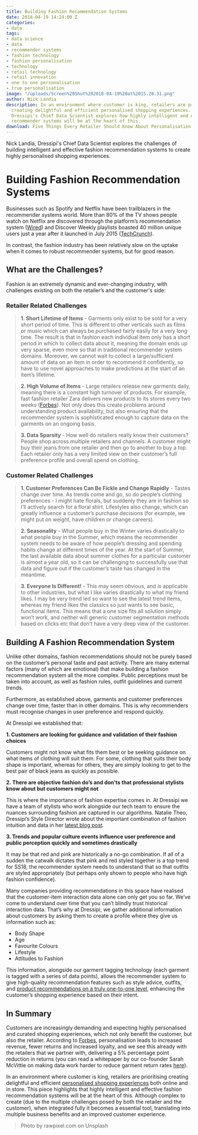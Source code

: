 ```yaml
---
title: Building Fashion Recommendation Systems
date: 2018-04-19 14:24:00 Z
categories:
- data
tags:
- data science
- data
- recommender systems
- fashion technology
- fashion personalisation
- technology
- retail technology
- retail innovation
- one to one personalisation
- true personalisation
image: "/uploads/Screen%20Shot%202018-04-19%20at%2015.28.31.png"
author: Nick Landia
description: In an environment where customer is king, retailers are prioritising
  creating delightful and efficient personalised shopping experiences. Nick Landia,
  Dressipi's Chief Data Scientist explores how highly intelligent and effective fashion
  recommender systems will be at the heart of this.
download: Five Things Every Retailer Should Know About Personalisation
---
```


Nick Landia, Dressipi's Chief Data Scientist explores the challenges of building intelligent and effective fashion recommendation systems to create highly personalised shopping experiences.

# Building Fashion Recommendation Systems

Businesses such as Spotify and Netflix have been trailblazers in the recommender systems world. More than 80% of the TV shows people watch on Netflix are discovered through the platform’s recommendation system ([Wired](http://www.wired.co.uk/article/how-do-netflixs-algorithms-work-machine-learning-helps-to-predict-what-viewers-will-like)) and Discover Weekly playlists boasted 40 million unique users just a year after it launched in July 2015 ([TechCrunch](https://techcrunch.com/2016/05/25/playlists-not-blogs/)).

In contrast, the fashion industry has been relatively slow on the uptake when it comes to robust recommender systems, but for good reason.

## What are the Challenges?

Fashion is an extremely dynamic and ever-changing industry, with challenges existing on both the retailer’s and the customer's side:

### Retailer Related Challenges


> **1. Short Lifetime of Items** -
Garments only exist to be sold for a very short period of time. This is different to other verticals such as films or music which can always be purchased fairly easily for a very long time. The result is that in fashion each individual item only has a short period in which to collect data about it, meaning the domain ends up very sparse, even more so that in traditional recommender system domains. 
Moreover, we cannot wait to collect a large/sufficient amount of data on an item in order to recommend it confidently, so have to use novel approaches to make predictions at the start of an item’s lifetime. 

> **2. High Volume of Items** -
Large retailers release new garments daily, meaning there is a constant high turnover of products. For example, fast fashion retailer Zara delivers new products to its stores every two weeks ([Forbes](https://www.forbes.com/forbes/welcome/?toURL=https://www.forbes.com/sites/deborahweinswig/2017/08/28/retailers-should-think-like-zara-what-we-learned-at-the-august-magic-trade-show/&refURL=&referrer=#17bc3ac73e52)). Not only does this create problems around understanding product availability, but also ensuring that the recommender system is sophisticated enough to capture data on the garments on an ongoing basis.

> **3. Data Sparsity** -
How well do retailers really know their customers? People shop across multiple retailers and channels. A customer might buy their jeans from one retailer and then go to another to buy a top. Each retailer only has a very limited view on their customer’s full preference profile and overall spend on clothing.

### Customer Related Challenges


> **1. Customer Preferences Can Be Fickle and Change Rapidly** -
Tastes change over time. As trends come and go, so do people’s clothing preferences - I might hate florals, but suddenly they are in fashion so I’ll actively search for a floral shirt. Lifestyles also change, which can greatly influence a customer’s purchase decisions (for example, we might put on weight, have children or change careers). 

> **2. Seasonality** -
What people buy in the Winter varies drastically to what people buy in the Summer, which means the recommender system needs to be aware of how people’s dressing and spending habits change at different times of the year. At the start of Summer, the last available data about summer clothes for a particular customer is almost a year old, so it can be challenging to successfully use that data and figure out if the customer’s taste has changed in the meantime.

> **3. Everyone Is Different!** -
This may seem obvious, and is applicable to other industries, but what I like varies drastically to what my friend likes. I may be very trend led so want to see the latest trend items, whereas my friend likes the classics so just wants to see basic, functional items. This means that a one size fits all solution simply won’t work, and neither will generic customer segmentation methods based on clicks etc that don’t have a very deep view of the customer.


## Building A Fashion Recommendation System

Unlike other domains, fashion recommendations should not be purely based on the customer’s personal taste and past activity. There are many external factors (many of which are emotional) that make building a fashion recommendation system all the more complex. Public perceptions must be taken into account, as well as fashion rules, outfit guidelines and current trends.

Furthermore, as established above, garments and customer preferences change over time, faster than in other domains. This is why recommenders must recognise changes in user preference and respond quickly.

At Dressipi we established that:

**1. Customers are looking for guidance and validation of their fashion choices**

Customers might not know what fits them best or be seeking guidance on what items of clothing will suit them. For some, clothing that suits their body shape is important, whereas for others, they are simply looking to get to the best pair of black jeans as quickly as possible. 

**2. There are objective fashion do’s and don'ts that professional stylists know about but customers might not**

This is where the importance of fashion expertise comes in. At Dressipi we have a team of stylists who work alongside our tech team to ensure the nuances surrounding fashion are captured in our algorithms. Natalie Theo, Dressipi’s Style Director wrote about the important combination of fashion intuition and data in her [latest blog post](https://dressipi.com/blog/fashion-plus-data-equals-a-match-made-in-personalisation-heaven/). 

**3. Trends and popular culture events influence user preference and public perception quickly and sometimes drastically**

It may be that red and pink are historically a no-go combination. If all of a sudden the catwalk dictates that pink and red styled together is a top trend for SS18, the recommender system needs to understand that so that outfits are styled appropriately (but perhaps only shown to people who have high fashion confidence).


Many companies providing recommendations in this space have realised that the customer-item interaction data alone can only get you so far. We’ve come to understand over time that you can’t blindly trust historical interaction data. That’s why at Dressipi, we gather additional information about customers by asking them to create a profile where they give us information such as:

- Body Shape
- Age
- Favourite Colours
- Lifestyle
- Attitudes to Fashion

This information, alongside our garment tagging technology (each garment is tagged with a series of data points), allows the recommender system to give high-quality recommendation features such as style advice, outfits, and [product recommendations on a truly one-to-one level](https://dressipi.com/one-to-one-personalisation/), enhancing the customer’s shopping experience based on their intent.

## In Summary

Customers are increasingly demanding and expecting highly personalised and curated shopping experiences, which not only benefit the customer, but also the retailer. According to [Forbes](https://www.forbes.com/sites/shephyken/2017/10/29/personalized-customer-experience-increases-revenue-and-loyalty/#663517f94bd6), personalisation leads to increased revenue, fewer returns and increased loyalty, and we see this already with the retailers that we partner with, delivering a 5% percentage point reduction in returns (you can read a whitepaper by our co-founder Sarah McVittie on making data work harder to reduce garment return rates [here](https://dressipi.com/downloads/how-to-make-your-data-work-harder-to-reduce-garment-return-rates-whitepaper/)).

In an environment where customer is king, retailers are prioritising creating delightful and efficient [personalised shopping experiences](https://dressipi.com/solutions/customer-experience/) both online and in store. This piece highlights that highly intelligent and effective fashion recommendation systems will be at the heart of this. Although complex to create (due to the multiple challenges posed by both the retailer and the customer), when integrated fully it becomes a essential tool, translating into multiple business benefits and an improved customer experience.

> Photo by rawpixel.com on Unsplash